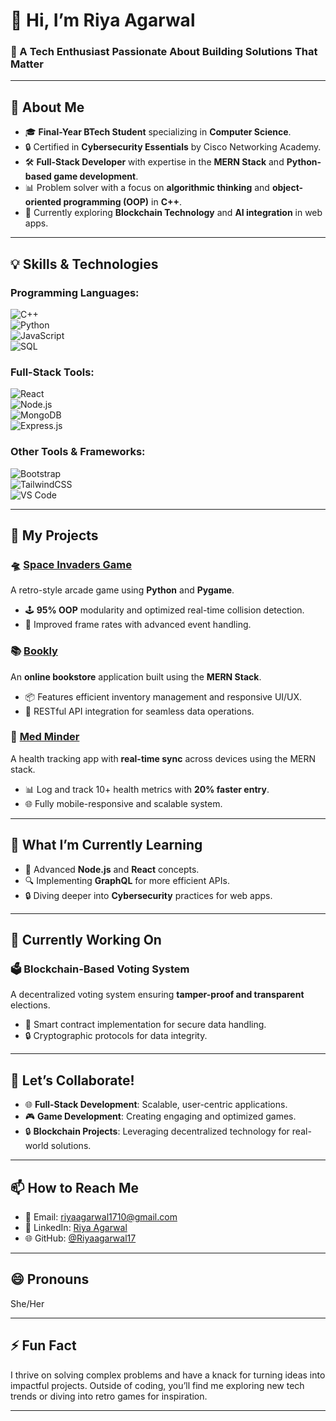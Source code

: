 
# 👋 Hi, I’m **Riya Agarwal**  
### 🚀 A Tech Enthusiast Passionate About Building Solutions That Matter  

---

## 🌟 About Me  

- 🎓 **Final-Year BTech Student** specializing in **Computer Science**.  
- 🔒 Certified in **Cybersecurity Essentials** by Cisco Networking Academy.  
- 🛠️ **Full-Stack Developer** with expertise in the **MERN Stack** and **Python-based game development**.  
- 📊 Problem solver with a focus on **algorithmic thinking** and **object-oriented programming (OOP)** in **C++**.  
- 🌱 Currently exploring **Blockchain Technology** and **AI integration** in web apps.  

---

## 💡 Skills & Technologies  

### Programming Languages:  
![C++](https://img.shields.io/badge/C%2B%2B-00599C?style=for-the-badge&logo=cplusplus&logoColor=white)  
![Python](https://img.shields.io/badge/Python-3776AB?style=for-the-badge&logo=python&logoColor=white)  
![JavaScript](https://img.shields.io/badge/JavaScript-F7DF1E?style=for-the-badge&logo=javascript&logoColor=black)  
![SQL](https://img.shields.io/badge/SQL-4479A1?style=for-the-badge&logo=postgresql&logoColor=white)  

### Full-Stack Tools:  
![React](https://img.shields.io/badge/React-61DAFB?style=for-the-badge&logo=react&logoColor=black)  
![Node.js](https://img.shields.io/badge/Node.js-339933?style=for-the-badge&logo=nodedotjs&logoColor=white)  
![MongoDB](https://img.shields.io/badge/MongoDB-4EA94B?style=for-the-badge&logo=mongodb&logoColor=white)  
![Express.js](https://img.shields.io/badge/Express.js-000000?style=for-the-badge&logo=express&logoColor=white)  

### Other Tools & Frameworks:  
![Bootstrap](https://img.shields.io/badge/Bootstrap-563D7C?style=for-the-badge&logo=bootstrap&logoColor=white)  
![TailwindCSS](https://img.shields.io/badge/TailwindCSS-38B2AC?style=for-the-badge&logo=tailwind-css&logoColor=white)  
![VS Code](https://img.shields.io/badge/VS%20Code-007ACC?style=for-the-badge&logo=visual-studio-code&logoColor=white)  

---

## 💼 My Projects  

### 🛸 [Space Invaders Game](https://github.com/Riyaagarwal17/space-invaders)  
A retro-style arcade game using **Python** and **Pygame**.  
- 🕹️ **95% OOP** modularity and optimized real-time collision detection.  
- 🚀 Improved frame rates with advanced event handling.  

### 📚 [Bookly](https://github.com/Riyaagarwal17/bookly)  
An **online bookstore** application built using the **MERN Stack**.  
- 📦 Features efficient inventory management and responsive UI/UX.  
- 🔗 RESTful API integration for seamless data operations.  

### 💊 [Med Minder](https://github.com/Riyaagarwal17/med-minder)  
A health tracking app with **real-time sync** across devices using the MERN stack.  
- 📊 Log and track 10+ health metrics with **20% faster entry**.  
- 🌐 Fully mobile-responsive and scalable system.  

---

## 🌱 What I’m Currently Learning  

- 🚀 Advanced **Node.js** and **React** concepts.  
- 🔍 Implementing **GraphQL** for more efficient APIs.  
- 🔒 Diving deeper into **Cybersecurity** practices for web apps.  

---

## 🌱 Currently Working On  

### 🗳️ Blockchain-Based Voting System  
A decentralized voting system ensuring **tamper-proof and transparent** elections.  
- 📜 Smart contract implementation for secure data handling.  
- 🔒 Cryptographic protocols for data integrity.  

---

## 💞️ Let’s Collaborate!  

- 🌐 **Full-Stack Development**: Scalable, user-centric applications.  
- 🎮 **Game Development**: Creating engaging and optimized games.  
- 🔒 **Blockchain Projects**: Leveraging decentralized technology for real-world solutions.  

---

## 📫 How to Reach Me  

- 📧 Email: [riyaagarwal1710@gmail.com](mailto:riyaagarwal1710@gmail.com)  
- 💼 LinkedIn: [Riya Agarwal](https://www.linkedin.com/in/riyaagarwal21)  
- 🌐 GitHub: [@Riyaagarwal17](https://github.com/Riyaagarwal17)  

---

## 😄 Pronouns  

She/Her  

---

## ⚡ Fun Fact  

I thrive on solving complex problems and have a knack for turning ideas into impactful projects. Outside of coding, you’ll find me exploring new tech trends or diving into retro games for inspiration.  

---

